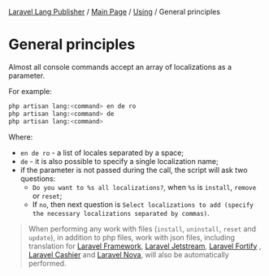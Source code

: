 [Laravel Lang Publisher][link_source] / [Main Page](../index.md) / [Using](index.md) / General principles

# General principles

Almost all console commands accept an array of localizations as a parameter.

For example:

```bash
php artisan lang:<command> en de ro
php artisan lang:<command> de
php artisan lang:<command>
```

Where:

* `en de ro` - a list of locales separated by a space;
* `de` - it is also possible to specify a single localization name;
* if the parameter is not passed during the call, the script will ask two questions:
    * `Do you want to %s all localizations?`, when `%s` is `install`, `remove` or `reset`;
    * If `no`, then next question is `Select localizations to add (specify the necessary localizations separated by commas)`.

> When performing any work with files (`install`, `uninstall`, `reset` and `update`), in addition to php files, work with json files, including translation for [Laravel Framework][link_laravel], [Laravel Jetstream][link_jetstream], [Laravel Fortify][link_fortify]
, [Laravel Cashier][link_cashier] and [Laravel Nova][link_nova], will also be automatically performed.


[link_cashier]:     https://laravel.com/docs/8.x/billing

[link_fortify]:     https://github.com/laravel/fortify

[link_jetstream]:   https://jetstream.laravel.com

[link_laravel]:     https://laravel.com

[link_nova]:        https://nova.laravel.com

[link_source]:      https://github.com/andrey-helldar/laravel-lang-publisher
